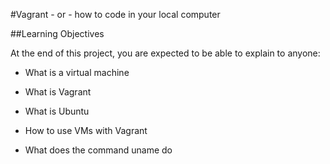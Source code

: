#Vagrant - or - how to code in your local computer

##Learning Objectives

At the end of this project, you are expected to be able to explain to anyone:
* What is a virtual machine

* What is Vagrant

* What is Ubuntu

* How to use VMs with Vagrant

* What does the command uname do
